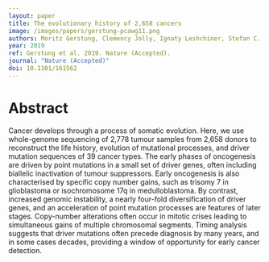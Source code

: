 ```yaml
---
layout: paper
title: The evolutionary history of 2,658 cancers
image: /images/papers/gerstung-pcawg11.png
authors: Moritz Gerstung, Clemency Jolly, Ignaty Leshchiner, Stefan C. Dentro, Santiago Gonzalez, Daniel Rosebrock, Thomas J. Mitchell, Yulia Rubanova, Pavana Anur, Kaixian Yu, Maxime Tarabichi, Amit Deshwar, Jeff Wintersinger, Kortine Kleinheinz, Ignacio Vázquez-García, Kerstin Haase, Lara Jerman, Subhajit Sengupta, Geoff Macintyre, Salem Malikic, Nilgun Donmez, Dimitri G. Livitz, Marek Cmero, Jonas Demeulemeester, Steven Schumacher, Yu Fan, Xiaotong Yao, Juhee Lee, Matthias Schlesner, Paul C. Boutros, David D. Bowtell, Hongtu Zhu, Gad Getz,  Marcin Imielinski, Rameen Beroukhim, S. Cenk Sahinalp,Yuan Ji, Martin Peifer, Florian Markowetz, Ville Mustonen, Ke Yuan, Wenyi Wang, Quaid D. Morris, Paul T. Spellman, David C. Wedge, Peter Van Loo, on behalf of the PCAWG Evolution and Heterogeneity Working Group, the PCAWG network.
year: 2019
ref: Gerstung et al. 2019. Nature (Accepted).
journal: "Nature (Accepted)"
doi: 10.1101/161562
---
```


# Abstract

Cancer develops through a process of somatic evolution. Here, we use whole-genome sequencing of 2,778 tumour samples from 2,658 donors to reconstruct the life history, evolution of mutational processes, and driver mutation sequences of 39 cancer types. The early phases of oncogenesis are driven by point mutations in a small set of driver genes, often including biallelic inactivation of tumour suppressors. Early oncogenesis is also characterised by specific copy number gains, such as trisomy 7 in glioblastoma or isochromosome 17q in medulloblastoma. By contrast, increased genomic instability, a nearly four-fold diversification of driver genes, and an acceleration of point mutation processes are features of later stages. Copy-number alterations often occur in mitotic crises leading to simultaneous gains of multiple chromosomal segments. Timing analysis suggests that driver mutations often precede diagnosis by many years, and in some cases decades, providing a window of opportunity for early cancer detection.
